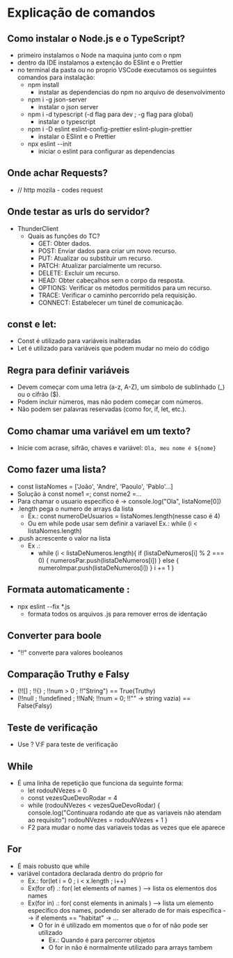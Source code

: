 # Explicação de comandos

## Como instalar o Node.js e o TypeScript?
- primeiro instalamos o Node na maquina junto com o npm
- dentro da IDE instalamos a extenção do ESlint e o Prettier
- no terminal da pasta ou no proprio VSCode executamos os seguintes comandos para instalação:
    - npm install
        - instalar as dependencias do npm no arquivo de desenvolvimento
    - npm i -g json-server
        - instalar o json server
    - npm i -d typescript (-d flag para dev ; -g flag para global)
        - instalar o typescript
    - npm i -D eslint eslint-config-prettier eslint-plugin-prettier
        - instalar o ESlint e o Prettier
    - npx eslint --init
        - iniciar o eslint para configurar as dependencias

## Onde achar Requests?
- // http mozila - codes request

## Onde testar as urls do servidor?
- ThunderClient
    - Quais as funções do TC?
        - GET: Obter dados.
        - POST: Enviar dados para criar um novo recurso.
        - PUT: Atualizar ou substituir um recurso.
        - PATCH: Atualizar parcialmente um recurso.
        - DELETE: Excluir um recurso.
        - HEAD: Obter cabeçalhos sem o corpo da resposta.
        - OPTIONS: Verificar os métodos permitidos para um recurso.
        - TRACE: Verificar o caminho percorrido pela requisição.
        - CONNECT: Estabelecer um túnel de comunicação.

## const e let:
- Const é utilizado para variáveis inalteradas
- Let é utilizado para variáveis que podem mudar no meio do código

## Regra para definir variáveis
- Devem começar com uma letra (a-z, A-Z), um símbolo de sublinhado (_) ou o cifrão ($).
- Podem incluir números, mas não podem começar com números.
- Não podem ser palavras reservadas (como for, if, let, etc.).

## Como chamar uma variável em um texto?
- Inicie com acrase, sifrão, chaves e variável: `Ola, meu nome é ${nome} `

## Como fazer uma lista?
- const listaNomes = ['João', 'Andre', 'Paoulo', 'Pablo'...]
- Solução à const nome1 =; const nome2 =...
- Para chamar o usuario especifico é -> console.log("Ola", listaNome[0])
- .length pega o numero de arrays da lista
    - Ex.: const numeroDeUsuarios = listaNomes.length(nesse caso é 4)
    - Ou em while pode usar sem definir a variavel
        Ex.: while (i < listaNomes.length)
- .push acrescente o valor na lista
    - Ex .:
        - while (i < listaDeNumeros.length){
            if (listaDeNumeros[i] % 2 === 0) {
                numerosPar.push(listaDeNumeros[i])
            }
            else {
                numeroImpar.push(listaDeNumeros[i])
            }
            i += 1
           }

## Formata automaticamente :
- npx eslint --fix *.js
    - formata todos os arquivos .js para remover erros de identação

## Converter para boole
- "!!" converte para valores booleanos

## Comparação Truthy e Falsy
- (!![] ; !!{} ; !!num > 0 ; !!"String") == True(Truthy)
- (!!null ; !!undefined ; !!NaN; !!num = 0; !!"" -> string vazia) == False(Falsy)

## Teste de verificação
- Use ? V:F para teste de verificação

## While
- É uma linha de repetição que funciona da seguinte forma:
    - let rodouNVezes = 0
    - const vezesQueDevoRodar = 4
    - while (rodouNVezes < vezesQueDevoRodar) {
        console.log("Continuara rodando ate que as variaveis não atendam ao requisito")
        rodouNVezes = rodouNVezes + 1
    }
    - F2 para mudar o nome das variaveis todas as vezes que ele aparece

## For
- É mais robusto que while
- variável contadora declarada dentro do próprio for
    - Ex.: for(let i = 0 ; i < x.length ; i++)
    - Ex(for of) .: for( let elements of names ) --> lista os elementos dos names
    - Ex(for in) .: for( const elements in animals ) --> lista um elemento especifico dos names, podendo ser alterado de for mais específica --> if elements == "habitat" -> ...
        - O for in é utilizado em momentos que o for of não pode ser utilizado
            - Ex.: Quando é para percorrer objetos
            - O for in não é normalmente utilizado para arrays tambem